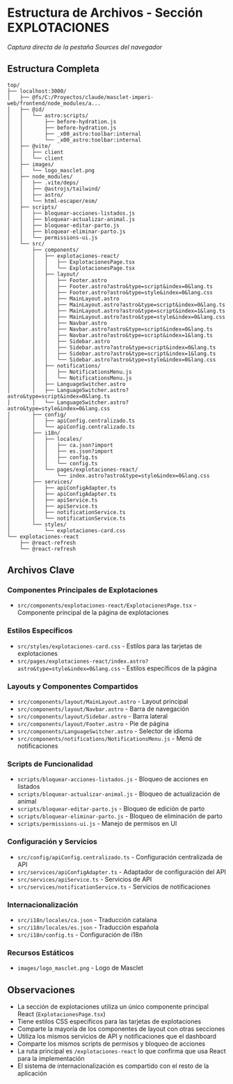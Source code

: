 # Estructura de Archivos - Sección EXPLOTACIONES

*Captura directa de la pestaña Sources del navegador*

## Estructura Completa

```
top/
├── localhost:3000/
│   ├── @fs/C:/Proyectos/claude/masclet-imperi-web/frontend/node_modules/a...
│   ├── @id/
│   │   └── astro:scripts/
│   │       ├── before-hydration.js
│   │       ├── before-hydration.js
│   │       ├── _x00_astro:toolbar:internal
│   │       └── _x00_astro:toolbar:internal
│   ├── @vite/
│   │   ├── client
│   │   └── client
│   ├── images/
│   │   └── logo_masclet.png
│   ├── node_modules/
│   │   ├── .vite/deps/
│   │   ├── @astrojs/tailwind/
│   │   ├── astro/
│   │   └── html-escaper/esm/
│   ├── scripts/
│   │   ├── bloquear-acciones-listados.js
│   │   ├── bloquear-actualizar-animal.js
│   │   ├── bloquear-editar-parto.js
│   │   ├── bloquear-eliminar-parto.js
│   │   └── permissions-ui.js
│   └── src/
│       ├── components/
│       │   ├── explotaciones-react/
│       │   │   ├── ExplotacionesPage.tsx
│       │   │   └── ExplotacionesPage.tsx
│       │   ├── layout/
│       │   │   ├── Footer.astro
│       │   │   ├── Footer.astro?astro&type=script&index=0&lang.ts
│       │   │   ├── Footer.astro?astro&type=style&index=0&lang.css
│       │   │   ├── MainLayout.astro
│       │   │   ├── MainLayout.astro?astro&type=script&index=0&lang.ts
│       │   │   ├── MainLayout.astro?astro&type=script&index=1&lang.ts
│       │   │   ├── MainLayout.astro?astro&type=style&index=0&lang.css
│       │   │   ├── Navbar.astro
│       │   │   ├── Navbar.astro?astro&type=script&index=0&lang.ts
│       │   │   ├── Navbar.astro?astro&type=script&index=1&lang.ts
│       │   │   ├── Sidebar.astro
│       │   │   ├── Sidebar.astro?astro&type=script&index=0&lang.ts
│       │   │   ├── Sidebar.astro?astro&type=script&index=1&lang.ts
│       │   │   └── Sidebar.astro?astro&type=style&index=0&lang.css
│       │   ├── notifications/
│       │   │   ├── NotificationsMenu.js
│       │   │   └── NotificationsMenu.js
│       │   ├── LanguageSwitcher.astro
│       │   ├── LanguageSwitcher.astro?astro&type=script&index=0&lang.ts
│       │   └── LanguageSwitcher.astro?astro&type=style&index=0&lang.css
│       ├── config/
│       │   ├── apiConfig.centralizado.ts
│       │   └── apiConfig.centralizado.ts
│       ├── i18n/
│       │   ├── locales/
│       │   │   ├── ca.json?import
│       │   │   ├── es.json?import
│       │   │   ├── config.ts
│       │   │   └── config.ts
│       │   └── pages/explotaciones-react/
│       │       └── index.astro?astro&type=style&index=0&lang.css
│       ├── services/
│       │   ├── apiConfigAdapter.ts
│       │   ├── apiConfigAdapter.ts
│       │   ├── apiService.ts
│       │   ├── apiService.ts
│       │   ├── notificationService.ts
│       │   └── notificationService.ts
│       └── styles/
│           └── explotaciones-card.css
└── explotaciones-react
    ├── @react-refresh
    └── @react-refresh
```

## Archivos Clave

### Componentes Principales de Explotaciones
- `src/components/explotaciones-react/ExplotacionesPage.tsx` - Componente principal de la página de explotaciones

### Estilos Específicos
- `src/styles/explotaciones-card.css` - Estilos para las tarjetas de explotaciones
- `src/pages/explotaciones-react/index.astro?astro&type=style&index=0&lang.css` - Estilos específicos de la página

### Layouts y Componentes Compartidos
- `src/components/layout/MainLayout.astro` - Layout principal
- `src/components/layout/Navbar.astro` - Barra de navegación
- `src/components/layout/Sidebar.astro` - Barra lateral 
- `src/components/layout/Footer.astro` - Pie de página
- `src/components/LanguageSwitcher.astro` - Selector de idioma
- `src/components/notifications/NotificationsMenu.js` - Menú de notificaciones

### Scripts de Funcionalidad
- `scripts/bloquear-acciones-listados.js` - Bloqueo de acciones en listados
- `scripts/bloquear-actualizar-animal.js` - Bloqueo de actualización de animal
- `scripts/bloquear-editar-parto.js` - Bloqueo de edición de parto
- `scripts/bloquear-eliminar-parto.js` - Bloqueo de eliminación de parto
- `scripts/permissions-ui.js` - Manejo de permisos en UI

### Configuración y Servicios
- `src/config/apiConfig.centralizado.ts` - Configuración centralizada de API
- `src/services/apiConfigAdapter.ts` - Adaptador de configuración del API
- `src/services/apiService.ts` - Servicios de API
- `src/services/notificationService.ts` - Servicios de notificaciones

### Internacionalización
- `src/i18n/locales/ca.json` - Traducción catalana
- `src/i18n/locales/es.json` - Traducción española
- `src/i18n/config.ts` - Configuración de i18n

### Recursos Estáticos
- `images/logo_masclet.png` - Logo de Masclet

## Observaciones
- La sección de explotaciones utiliza un único componente principal React (`ExplotacionesPage.tsx`)
- Tiene estilos CSS específicos para las tarjetas de explotaciones
- Comparte la mayoría de los componentes de layout con otras secciones
- Utiliza los mismos servicios de API y notificaciones que el dashboard
- Comparte los mismos scripts de permisos y bloqueo de acciones
- La ruta principal es `/explotaciones-react` lo que confirma que usa React para la implementación
- El sistema de internacionalización es compartido con el resto de la aplicación
